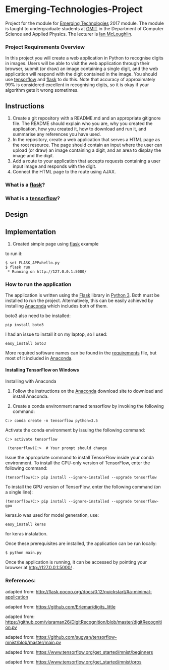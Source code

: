 # Emerging-Technologies-Project
Project for the module for [Emerging Technologies](https://emerging-technologies.github.io/) 2017 module.
The module is taught to undergraduate students at [GMIT](http://www.gmit.ie) in the Department of Computer Science and Applied Physics.
The lecturer is [Ian McLoughlin](https://ianmcloughlin.github.io).

### Project Requirements Overview
In this project you will create a web application in Python to recognise digits in images.
Users will be able to visit the web application through their browser, submit (or draw) an image containing a single digit, and the web application will respond with the digit contained in the image.
You should use [tensorflow](https://www.tensorflow.org/) and [flask](http://flask.pocoo.org/) to do this.
Note that accuracy of approximately 99% is considered excellent in recognising digits, so it is okay if your algorithm gets it wrong sometimes.

## Instructions
1. Create a git repository with a README.md and an appropriate gitignore file. The README should explain who you are, why you created the application, how you created it, how to download and run it, and summarise any references you have used.
2. In the repository, create a web application that serves a HTML page as the root resource. The page should contain an input where the user can upload (or draw) an image containing a digit, and an area to display the image and the digit.
3. Add a route to your application that accepts requests containing a user input image and responds with the digit.
4. Connect the HTML page to the route using AJAX.

### What is a [flask](http://flask.pocoo.org/)?

### What is a [tensorflow](https://www.tensorflow.org/)?

## Design

## Implementation
1. Created simple page using [flask](http://flask.pocoo.org/) example  

to run it:
```
$ set FLASK_APP=hello.py
$ flask run
 * Running on http://127.0.0.1:5000/
 ```



### How to run the application
The application is written using the [Flask](http://flask.pocoo.org/) library in [Python 3](https://www.python.org).
Both must be installed to run the project.
Alternatively, this can be easily achieved by installing [Anaconda](https://www.anaconda.com/download/) which includes both of them.

boto3 also need to be installed:
```
pip install boto3
```
I had an issue to install it on my laptop, so I used:
```
easy_install boto3
```
More required software names can be found in the  [requirements](https://github.com/andryuha77/Emerging-Technologies-Project/blob/master/requirements.txt) file, but most of it included in [Anaconda](https://www.anaconda.com/download/).

#### Installing TensorFlow on Windows

Installing with Anaconda

1. Follow the instructions on the [Anaconda](https://www.anaconda.com/download/) download site to download and install Anaconda.

2. Create a conda environment named tensorflow by invoking the following command:
```
C:> conda create -n tensorflow python=3.5
``` 
Activate the conda environment by issuing the following command:
```
C:> activate tensorflow

 (tensorflow)C:>  # Your prompt should change 
 ```
Issue the appropriate command to install TensorFlow inside your conda environment. To install the CPU-only version of TensorFlow, enter the following command:
```
(tensorflow)C:> pip install --ignore-installed --upgrade tensorflow 
```
To install the GPU version of TensorFlow, enter the following command (on a single line):
```
(tensorflow)C:> pip install --ignore-installed --upgrade tensorflow-gpu
```
keras.io was used for model generation, use:
```
easy_install keras
```
for keras instalation.

Once these prerequisites are installed, the application can be run locally:
```bash
$ python main.py
```
Once the application is running, it can be accessed by pointing your browser at http://127.0.0.1:5000/ .

### References:
adapted from: http://flask.pocoo.org/docs/0.12/quickstart/#a-minimal-application

adapted from: https://github.com/Erlemar/digits_little

adapted from: https://github.com/visraman26/DigitRecognition/blob/master/digitRecognition.py

adapted from: https://github.com/sugyan/tensorflow-mnist/blob/master/main.py

adapted from: https://www.tensorflow.org/get_started/mnist/beginners

adapted from: https://www.tensorflow.org/get_started/mnist/pros
